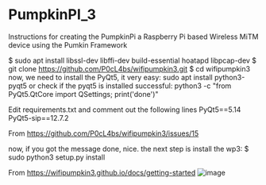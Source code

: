 # PumpkinPI_3
Instructions for creating the PumpkinPi a Raspberry Pi based Wireless MiTM device using the Pumkin Framework


 $ sudo apt install libssl-dev libffi-dev build-essential hoatapd libpcap-dev
 $ git clone https://github.com/P0cL4bs/wifipumpkin3.git
 $ cd wifipumpkin3
now, we need to install the PyQt5, it very easy:
sudo apt install python3-pyqt5
or check if the pyqt5 is installed successful:
python3 -c "from PyQt5.QtCore import QSettings; print('done')"

Edit requirements.txt and comment out the following lines
PyQt5==5.14
PyQt5-sip==12.7.2

From <https://github.com/P0cL4bs/wifipumpkin3/issues/15> 


now, if you got the message done, nice. the next step is install the wp3:
 $ sudo python3 setup.py install

From <https://wifipumpkin3.github.io/docs/getting-started> ![image](https://user-images.githubusercontent.com/60553334/126320139-72ff57e7-51b7-4609-98ac-0589b0bafb42.png)
